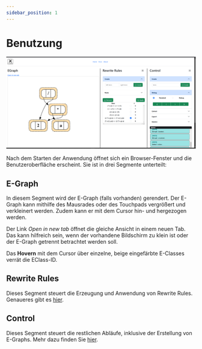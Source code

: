 ```yaml
---
sidebar_position: 1
---
```


# Benutzung

![Benutzeroberfläche der Anwendung mit Beispiel](website.png)

Nach dem Starten der Anwendung öffnet sich ein Browser-Fenster und die Benutzeroberfläche erscheint. Sie ist in drei Segmente unterteilt:

## E-Graph

In diesem Segment wird der E-Graph (falls vorhanden) gerendert. Der E-Graph kann mithilfe des Mausrades oder des Touchpads vergrößert und verkleinert werden.
Zudem kann er mit dem Cursor hin- und hergezogen werden.

Der Link _Open in new tab_ öffnet die gleiche Ansicht in einem neuen Tab. Das kann hilfreich sein, wenn der vorhandene Bildschirm zu klein ist oder der E-Graph getrennt
betrachtet werden soll.

Das **Hovern** mit dem Cursor über einzelne, beige eingefärbte E-Classes verrät die EClass-ID.

## Rewrite Rules

Dieses Segment steuert die Erzeugung und Anwendung von Rewrite Rules. Genaueres gibt es [hier](/docs/benutzung/rewriterules/).

## Control

Dieses Segment steuert die restlichen Abläufe, inklusive der Erstellung von E-Graphs. Mehr dazu finden Sie [hier](/docs/benutzung/control/).
